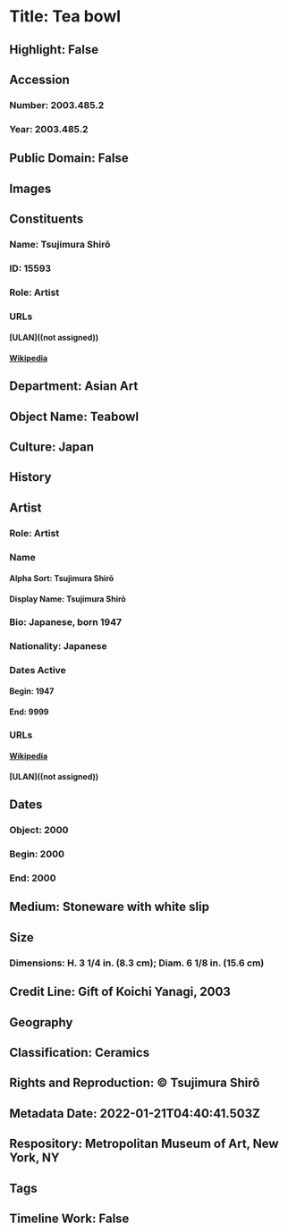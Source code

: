 # Title: Tea bowl
## Highlight: False
## Accession
### Number: 2003.485.2
### Year: 2003.485.2
## Public Domain: False
## Images
## Constituents
### Name: Tsujimura Shirō
### ID: 15593
### Role: Artist
### URLs
#### [ULAN]((not assigned))
#### [Wikipedia](https://www.wikidata.org/wiki/Q43137187)
## Department: Asian Art
## Object Name: Teabowl
## Culture: Japan
## History
## Artist
### Role: Artist
### Name
#### Alpha Sort: Tsujimura Shirō
#### Display Name: Tsujimura Shirō
### Bio: Japanese, born 1947
### Nationality: Japanese
### Dates Active
#### Begin: 1947
#### End: 9999
### URLs
#### [Wikipedia](https://www.wikidata.org/wiki/Q43137187)
#### [ULAN]((not assigned))
## Dates
### Object: 2000
### Begin: 2000
### End: 2000
## Medium: Stoneware with white slip
## Size
### Dimensions: H. 3 1/4 in. (8.3 cm); Diam. 6 1/8 in. (15.6 cm)
## Credit Line: Gift of Koichi Yanagi, 2003
## Geography
## Classification: Ceramics
## Rights and Reproduction: © Tsujimura Shirô
## Metadata Date: 2022-01-21T04:40:41.503Z
## Respository: Metropolitan Museum of Art, New York, NY
## Tags
## Timeline Work: False